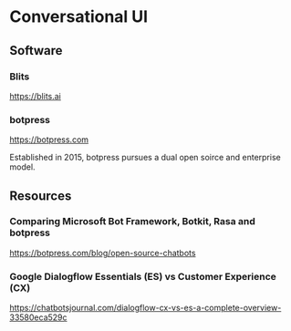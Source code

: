# Conversational UI

## Software

### Blits

https://blits.ai

### botpress

https://botpress.com

Established in 2015, botpress pursues a dual open soirce and enterprise model.

## Resources

### Comparing Microsoft Bot Framework, Botkit, Rasa and botpress 

https://botpress.com/blog/open-source-chatbots

### Google Dialogflow Essentials (ES) vs Customer Experience (CX)

https://chatbotsjournal.com/dialogflow-cx-vs-es-a-complete-overview-33580eca529c 
